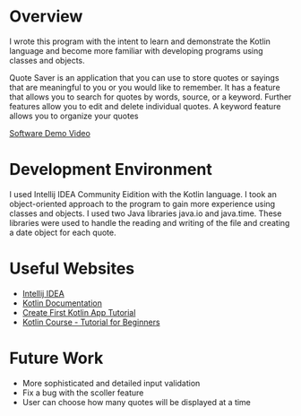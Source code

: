 # Overview

I wrote this program with the intent to learn and demonstrate the Kotlin language and become more familiar with developing programs using classes and objects.

Quote Saver is an application that you can use to store quotes or sayings that are meaningful to you or you would like to remember. It has a feature that allows you to search for quotes by words, source, or a keyword. Further features allow you to edit and delete individual quotes. A keyword feature allows you to organize your quotes 


[Software Demo Video](https://youtu.be/Hgx1548dUpw)

# Development Environment

I used Intellij IDEA Community Eidition with the Kotlin language. I took an object-oriented approach to the program to gain more experience using classes and objects. I used two Java libraries java.io and java.time. These libraries were used to handle the reading and writing of the file and creating a date object for each quote.

# Useful Websites

- [Intellij IDEA](https://www.jetbrains.com/idea/)
- [Kotlin Documentation](https://kotlinlang.org/docs/home.html)
- [Create First Kotlin App Tutorial](https://www.jetbrains.com/help/idea/create-your-first-kotlin-app.html)
- [Kotlin Course - Tutorial for Beginners](https://www.youtube.com/watch?v=F9UC9DY-vIU)

# Future Work

- More sophisticated and detailed input validation
- Fix a bug with the scoller feature
- User can choose how many quotes will be displayed at a time

